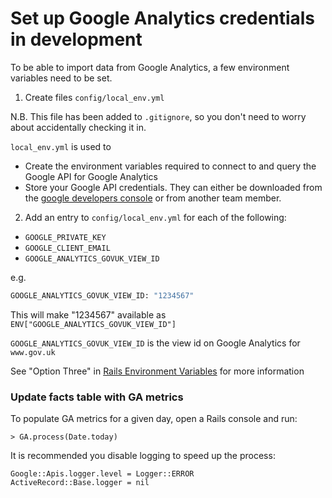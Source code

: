 # Set up Google Analytics credentials in development

To be able to import data from Google Analytics, a few environment variables need to be set.

1) Create files `config/local_env.yml`

N.B. This file has been added to `.gitignore`, so you don't need to worry about accidentally checking it in.

`local_env.yml` is used to
* Create the environment variables required to connect to and query the Google API for Google Analytics
* Store your Google API credentials. They can either be downloaded from the [google developers console](https://console.developers.google.com/apis/credentials) or from another team member.

2) Add an entry to `config/local_env.yml` for each of the following:

* `GOOGLE_PRIVATE_KEY`
* `GOOGLE_CLIENT_EMAIL`
* `GOOGLE_ANALYTICS_GOVUK_VIEW_ID`

e.g.
```bash
GOOGLE_ANALYTICS_GOVUK_VIEW_ID: "1234567"
```

This will make "1234567" available as `ENV["GOOGLE_ANALYTICS_GOVUK_VIEW_ID"]`

`GOOGLE_ANALYTICS_GOVUK_VIEW_ID` is the view id on Google Analytics for `www.gov.uk`

See "Option Three" in [Rails Environment Variables](http://railsapps.github.io/rails-environment-variables.html) for more information

### Update facts table with GA metrics

To populate GA metrics for a given day, open a Rails console and run:

```
> GA.process(Date.today) 
```

It is recommended you disable logging to speed up the process:

```
Google::Apis.logger.level = Logger::ERROR
ActiveRecord::Base.logger = nil
```
